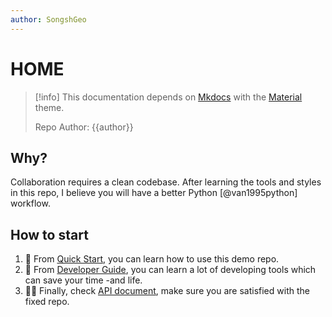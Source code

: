 ```yaml
---
author: SongshGeo
---
```

# HOME

> [!info]
> This documentation depends on [Mkdocs](https://www.mkdocs.org) with the [Material](https://squidfunk.github.io/mkdocs-material/) theme.
>
> Repo Author: {{author}}

## Why?

Collaboration requires a clean codebase. After learning the tools and styles in this repo, I believe you will have a better Python [@van1995python] workflow.

## How to start

1. 🙌 From [Quick Start](quick_start.md), you can learn how to use this demo repo.
2. 🧭 From [Developer Guide](developer_guide.md), you can learn a lot of developing tools which can save your time -and life.
3. 🧑‍💻 Finally, check [API document](api/index.md), make sure you are satisfied with the fixed repo.
